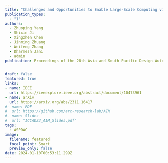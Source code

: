 ```yaml
---
title: "Challenges and Opportunities to Enable Large-Scale Computing via Heterogeneous Chiplets (🔥📣New Paper & Project🔥📣! )"
publication_types:
  - "1"
authors:
  - Zhuoping Yang
  - Shixin Ji
  - Xingzhen Chen
  - Jinming Zhuang
  - Weifeng Zhang
  - Dharmesh Jani
  - admin
publication: Proceedings of the 28th Asia and South Pacific Design Automation Conference, ASPDAC 2024, Incheon Songdo Convensia, South Korea! https://doi.org/10.1109/ASP-DAC58780.2024.10473961 


draft: false
featured: true
links:
- name: IEEE 
  url: https://ieeexplore.ieee.org/abstract/document/10473961
- name: arXiv
  url: https://arxiv.org/abs/2311.16417
#- name: PDF
#  url: https://github.com/arc-research-lab/AIM 
#- name: Slides
#  url: "ICCAD23_AIM_Slides.pdf"
tags:
  - ASPDAC 
image:
  filename: featured
  focal_point: Smart
  preview_only: false
date: 2024-01-10T00:53:11.299Z
---
```


